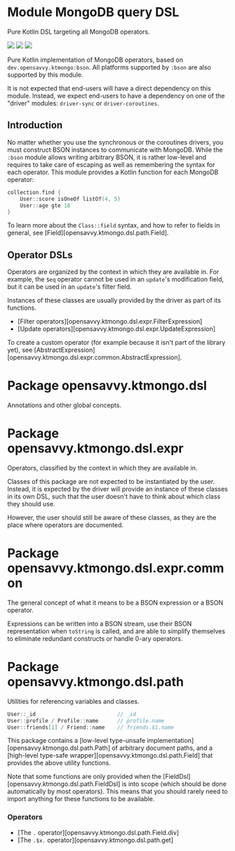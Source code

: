 # Module MongoDB query DSL

Pure Kotlin DSL targeting all MongoDB operators. 

<a href="https://search.maven.org/search?q=g:%22dev.opensavvy.ktmongo%22%20AND%20a:%22dsl%22"><img src="https://img.shields.io/maven-central/v/dev.opensavvy.ktmongo/dsl.svg?label=Maven%20Central"></a>
<a href="https://opensavvy.dev/open-source/stability.html"><img src="https://badgen.net/static/Stability/experimental/purple"></a>
<a href="https://javadoc.io/doc/dev.opensavvy.ktmongo/dsl"><img src="https://badgen.net/static/Other%20versions/javadoc.io/blue"></a>

Pure Kotlin implementation of MongoDB operators, based on `dev.opensavvy.ktmongo:bson`. All platforms supported by `:bson` are also supported by this module.

It is not expected that end-users will have a direct dependency on this module. Instead, we expect end-users to have a dependency on one of the "driver" modules: `driver-sync` or `driver-coroutines`.

## Introduction

No matter whether you use the synchronous or the coroutines drivers, you must construct BSON instances to communicate with MongoDB. While the `:bson` module allows writing arbitrary BSON, it is rather low-level and requires to take care of escaping as well as remembering the syntax for each operator. This module provides a Kotlin function for each MongoDB operator:
```kotlin
collection.find {
	User::score isOneOf listOf(4, 5)
	User::age gte 18
}
```

To learn more about the `Class::field` syntax, and how to refer to fields in general, see [Field][opensavvy.ktmongo.dsl.path.Field].

## Operator DSLs

Operators are organized by the context in which they are available in. For example, the `$eq` operator cannot be used in an `update`'s modification field, but it can be used in an `update`'s filter field.

Instances of these classes are usually provided by the driver as part of its functions.

- [Filter operators][opensavvy.ktmongo.dsl.expr.FilterExpression]
- [Update operators][opensavvy.ktmongo.dsl.expr.UpdateExpression]

To create a custom operator (for example because it isn't part of the library yet), see [AbstractExpression][opensavvy.ktmongo.dsl.expr.common.AbstractExpression].

# Package opensavvy.ktmongo.dsl

Annotations and other global concepts.

# Package opensavvy.ktmongo.dsl.expr

Operators, classified by the context in which they are available in.

Classes of this package are not expected to be instantiated by the user. Instead, it is expected by the driver will provide an instance of these classes in its own DSL, such that the user doesn't have to think about which class they should use.

However, the user should still be aware of these classes, as they are the place where operators are documented.

# Package opensavvy.ktmongo.dsl.expr.common

The general concept of what it means to be a BSON expression or a BSON operator.

Expressions can be written into a BSON stream, use their BSON representation when `toString` is called, and are able to simplify themselves to eliminate redundant constructs or handle 0-ary operators. 

# Package opensavvy.ktmongo.dsl.path

Utilities for referencing variables and classes.

```kotlin
User::_id                          // _id
User::profile / Profile::name      // profile.name
User::friends[1] / Friend::name    // friends.$1.name
```

This package contains a [low-level type-unsafe implementation][opensavvy.ktmongo.dsl.path.Path] of arbitrary document paths, and a [high-level type-safe wrapper][opensavvy.ktmongo.dsl.path.Field] that provides the above utility functions.

Note that some functions are only provided when the [FieldDsl][opensavvy.ktmongo.dsl.path.FieldDsl] is into scope (which should be done automatically by most operators). This means that you should rarely need to import anything for these functions to be available.

### Operators

- [The `.` operator][opensavvy.ktmongo.dsl.path.Field.div]
- [The `.$x.` operator][opensavvy.ktmongo.dsl.path.get]
